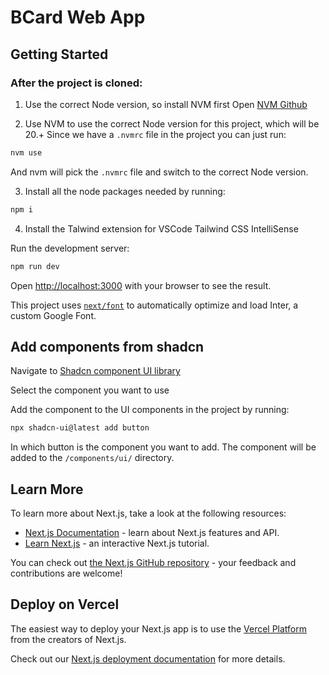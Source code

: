 # BCard Web App

## Getting Started

### After the project is cloned:

1. Use the correct Node version, so install NVM first
   Open [NVM Github](https://github.com/nvm-sh/nvm)

2. Use NVM to use the correct Node version for this project, which will be 20.+
   Since we have a `.nvmrc` file in the project you can just run:

```bash
nvm use
```

And nvm will pick the `.nvmrc` file and switch to the correct Node version.

3. Install all the node packages needed by running:

```bash
npm i
```

4. Install the Talwind extension for VSCode
   Tailwind CSS IntelliSense

Run the development server:

```bash
npm run dev
```

Open [http://localhost:3000](http://localhost:3000) with your browser to see the result.

This project uses [`next/font`](https://nextjs.org/docs/basic-features/font-optimization) to automatically optimize and load Inter, a custom Google Font.

## Add components from shadcn

Navigate to [Shadcn component UI library](https://ui.shadcn.com/docs/components)

Select the component you want to use

Add the component to the UI components in the project by running:

```bash
npx shadcn-ui@latest add button
```

In which button is the component you want to add. The component will be added to the `/components/ui/` directory.

## Learn More

To learn more about Next.js, take a look at the following resources:

- [Next.js Documentation](https://nextjs.org/docs) - learn about Next.js features and API.
- [Learn Next.js](https://nextjs.org/learn) - an interactive Next.js tutorial.

You can check out [the Next.js GitHub repository](https://github.com/vercel/next.js/) - your feedback and contributions are welcome!

## Deploy on Vercel

The easiest way to deploy your Next.js app is to use the [Vercel Platform](https://vercel.com/new?utm_medium=default-template&filter=next.js&utm_source=create-next-app&utm_campaign=create-next-app-readme) from the creators of Next.js.

Check out our [Next.js deployment documentation](https://nextjs.org/docs/deployment) for more details.

